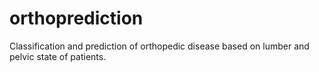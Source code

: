 # orthoprediction
Classification and prediction of orthopedic disease based on lumber and pelvic state of patients.
